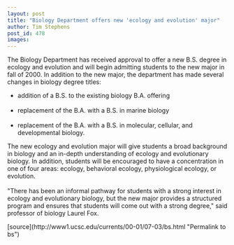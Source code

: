 ```yaml
---
layout: post
title: "Biology Department offers new 'ecology and evolution' major"
author: Tim Stephens
post_id: 478
images:
---
```


<p>
  The Biology Department has received approval to offer a new B.S. degree in ecology and evolution and will begin admitting students to the new major in fall of 2000. In addition to the new major, the department has made several changes in biology degree titles:
</p>
<ul>
  <li>addition of a B.S. to the existing biology B.A. offering<br>
    <br>
  </li>
  <li>replacement of the B.A. with a B.S. in marine biology<br>
    <br>
  </li>
  <li>replacement of the B.A. with a B.S. in molecular, cellular, and developmental biology.
  </li>
</ul>
<p>
  The new ecology and evolution major will give students a broad background in biology and an in-depth understanding of ecology and evolutionary biology. In addition, students will be encouraged to have a concentration in one of four areas: ecology, behavioral ecology, physiological ecology, or evolution.<br>
  <br>
  "There has been an informal pathway for students with a strong interest in ecology and evolutionary biology, but the new major provides a structured program and ensures that students will come out with a strong degree," said professor of biology Laurel Fox.
</p>
<p>

</p>
[source](http://www1.ucsc.edu/currents/00-01/07-03/bs.html "Permalink to bs")
